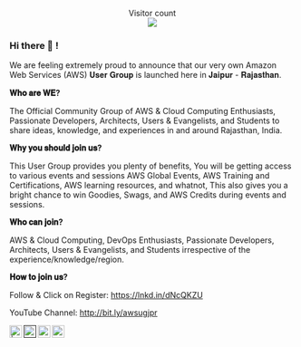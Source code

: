

<p align="center"> 
  Visitor count<br>
  <img src="https://profile-counter.glitch.me/awsugjaipur/count.svg" />
</p>

### Hi there 👋 !

We are feeling extremely proud to announce that our very own Amazon Web Services (AWS) 𝐔𝐬𝐞𝐫 𝐆𝐫𝐨𝐮𝐩 is launched here in 𝐉𝐚𝐢𝐩𝐮𝐫 - 𝐑𝐚𝐣𝐚𝐬𝐭𝐡𝐚𝐧.

**𝐖𝐡𝐨 𝐚𝐫𝐞 𝐖𝐄?**

The Official Community Group of AWS & Cloud Computing Enthusiasts, Passionate Developers, Architects, Users & Evangelists, and Students to share ideas, knowledge, and experiences in and around Rajasthan, India.

**𝐖𝐡𝐲 𝐲𝐨𝐮 𝐬𝐡𝐨𝐮𝐥𝐝 𝐣𝐨𝐢𝐧 𝐮𝐬?**

This User Group provides you plenty of benefits, You will be getting access to various events and sessions AWS Global Events, AWS Training and Certifications, AWS learning resources, and whatnot, This also gives you a bright chance to win Goodies, Swags, and AWS Credits during events and sessions.

**𝐖𝐡𝐨 𝐜𝐚𝐧 𝐣𝐨𝐢𝐧?**

AWS & Cloud Computing, DevOps Enthusiasts, Passionate Developers, Architects, Users & Evangelists, and Students irrespective of the experience/knowledge/region.

**𝐇𝐨𝐰 𝐭𝐨 𝐣𝐨𝐢𝐧 𝐮𝐬?**

Follow & Click on Register: https://lnkd.in/dNcQKZU

YouTube Channel: http://bit.ly/awsugjpr



<a href="https://twitter.com/awsugjaipur">
<img align="left" alt=" | Twitter" width="22px" src="https://cdn.jsdelivr.net/npm/simple-icons@v3/icons/twitter.svg" />
</a>
<a href="">
<img align="left" alt="  LinkdeIN" width="22px" src="https://cdn.jsdelivr.net/npm/simple-icons@v3/icons/linkedin.svg" />
</a>

<a href="https://www.youtube.com/channel/UC9iaGo_TeBnvt_dcOYZ0B-w">
<img align="left" alt="Youtube" width="22px" src="https://cdn.jsdelivr.net/npm/simple-icons@v3/icons/youtube.svg" />
</a>

<a href="https://www.instagram.com/awsugjaipur/">
<img align="left" alt="AWS UG JAIPUR" width="22px" src="https://cdn.jsdelivr.net/npm/simple-icons@v3/icons/instagram.svg" />
</a>


<!--
**awsugjaipur/awsugjaipur** is a ✨ _special_ ✨ repository because its `README.md` (this file) appears on your GitHub profile.

Here are some ideas to get you started:

- 🔭 I’m currently working on ...
- 🌱 I’m currently learning ...
- 👯 I’m looking to collaborate on ...
- 🤔 I’m looking for help with ...
- 💬 Ask me about ...
- 📫 How to reach me: ...
- 😄 Pronouns: ...
- ⚡ Fun fact: ...
-->
